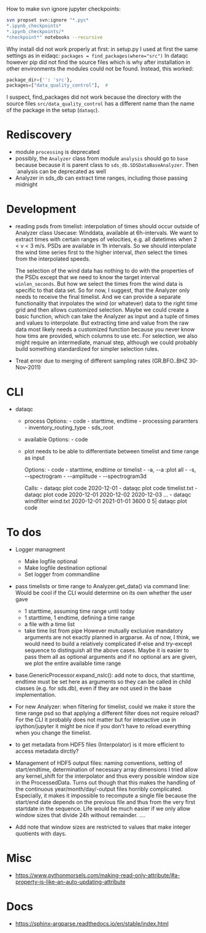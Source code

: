 How to make svn ignore jupyter checkpoints:
```bash
svn propset svn:ignore "*.pyc*
*.ipynb_checkpoints*
*.ipynb_checkpoints/*
*checkpoint*" notebooks --recursive
```

Why install did not work properly at first:
in setup.py I used at first the same settings as in eidaqc:
`packages = find_packages(where="src")`
In dataqc however pip did not find the source files which is
why after installation in other environments the modules could
not be found.
Instead, this worked:

```python
package_dir={'': 'src'}, 
packages=["data_quality_control"],  #
```

I suspect, find_packages did not work because the directory
with the source files `src/data_quality_control` has a different
name than the name of the package in the setup (`dataqc`).


# Rediscovery
- module `processing` is deprecated
- possibly, the `Analyzer` class from module `analysis` should go to `base` because
    because it is parent class to `sds_db.SDSDataBaseAnalyzer`. Then `analysis can be deprecated as well
- Analyzer in sds_db can extract time ranges, including those passing midnight


# Development

- reading psds from timelist: interpolation of times should occur outside of Analyzer class
    Usecase: Winddata, available at 6h-intervals. We want to extract times with certain ranges
    of velocities, e.g. all datetimes when 2 < v < 3 m/s.
    PSDs are available in 1h intervals. So we should interpolate the wind time series first to
    the higher interval, *then* select the times from the interpolated speeds.

    The selection of the wind data has nothing to do with the properties of the PSDs except that
    we need to know the target interval `winlen_seconds`. But how we select the times from the 
    wind data is specific to that data set. So for now, I suggest, that the Analyzer only needs 
    to receive the final timelist. And we can provide a separate functionality that inrpolates the
    wind (or whatever) data to the right time grid and then allows customized selection. Maybe we
    could create a basic function, which can take the Analyzer as input and a tuple of times and 
    values to interpolate. But extracting time and value from the raw data most likely needs a
    customized function because you never know how tims are provided, which columns to use etc.
    For selection, we also might require an intermediate, manual step, although we could probably
    build something standardized for simpler selection rules.

- Treat error due to merging of different sampling rates (GR.BFO..BHZ 30-Nov-2011)


# CLI
- dataqc
    - process
        Options:
            - code
            - starttime, endtime
            - processing paramters
            - inventory_routing_type
            - sds_root
    - available
        Options:
            - code
    - plot 
        needs to be able to differentiate between timelist and time 
        range as input

        Options:
            - code
            - starttime, endtime or timelist
            - -a, --a :plot all
            - -s, --spectrogram
            - --amplitude
            - --spectrogram3d

        Calls:
            - dataqc plot code 2020-12-01
            - dataqc plot code timelist.txt
            - dataqc plot code 2020-12-01 2020-12-02 2020-12-03 ...
            - dataqc windfilter wind.txt 2020-12-01 2021-01-01 3600 0 5| dataqc plot code 

# To dos
- Logger managment
    - Make logfile optional
    - Make logfile destination optional
    - Set logger from commandline

- pass timelists or time range to Analyzer.get_data() via command line: Would be cool if 
the CLI would determine on its own whether the user gave 
    - 1 starttime, assuming time range until today
    - 1 starttime, 1 endtime, defining a time range
    - a file with a time list
    - take time list from pipe
However mutually exclusive mandatory arguments are not exactly planned in argparse.
As of now, I think, we would need to build a relatively complicated if-else and try-except
sequence to distinguish all the above cases.
Maybe it is easier to pass them all as optional arguments and if no optional ars are given,
we plot the entire available time range

- base.GenericProcessor.expand_nslc(): add note to docs, that 
    starttime, endtime must be set here as arguments so they can
    be called in child classes (e.g. for sds.db), even if they are 
    not used in the base implementation.

- For new Analyzer: when filtering for timelist, could we make it store the time range psd so that applying a different filter does not require reload? For the CLI it probably does not matter but for interactive use in ipython/jupyter it might be nice if you don't have to reload everything when you change the timelist.

- to get metadata from HDF5 files (Interpolator) is it more efficient to access metadata dirctly?

- Management of HDF5 output files: naming conventions, setting of start/endtime,
determination of necessary array dimensions
I tried allow any kernel_shift for the interpolator and thus every possible window
size in the ProcessedData. Turns out though that this makes the handling of the continuous year/month/day/-output files horribly complicated. Especially, it makes
it impossible to recompute a single file because the start/end date depends on the
previous file and thus from the very first startdate in the sequence.
Life would be much easier if we only allow window sizes that divide 24h without remainder.
....

- Add note that window sizes are restricted to values that make integer quotients with days.


# Misc
- https://www.pythonmorsels.com/making-read-only-attribute/#a-property-is-like-an-auto-updating-attribute



# Docs
- https://sphinx-argparse.readthedocs.io/en/stable/index.html